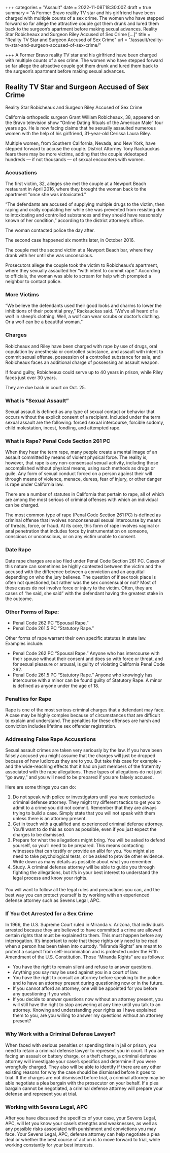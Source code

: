 +++
categories = "Assault"
date = 2022-11-08T18:30:00Z
draft = true
summary = "A Former Bravo reality TV star and his girlfriend have been charged with multiple counts of a sex crime. The women who have stepped forward so far allege the attractive couple got them drunk and lured them back to the surgeon’s apartment before making sexual advances. Reality Star Robicheaux and Surgeon Riley Accused of Sex Crime […]"
title = "Reality TV Star and Surgeon Accused of Sex Crime"
url = "/assault/reality-tv-star-and-surgeon-accused-of-sex-crime/"

+++
A Former Bravo reality TV star and his girlfriend have been charged with multiple counts of a sex crime. The women who have stepped forward so far allege the attractive couple got them drunk and lured them back to the surgeon’s apartment before making sexual advances.

## Reality TV Star and Surgeon Accused of Sex Crime   

Reality Star Robicheaux and Surgeon Riley Accused of Sex Crime

California orthopedic surgeon Grant William Robicheaux, 38, appeared on the Bravo television show “Online Dating Rituals of the American Male” four years ago. He is now facing claims that he sexually assaulted numerous women with the help of his girlfriend, 31-year-old Cerissa Laura Riley.

Multiple women, from Southern California, Nevada, and New York, have stepped forward to accuse the couple. District Attorney Tony Rackauckas fears there may be more victims, adding that the couple videotaped hundreds — if not thousands — of sexual encounters with women.

### Accusations

The first victim, 32, alleges she met the couple at a Newport Beach restaurant in April 2016, where they brought the woman back to the apartment “once she was intoxicated.”

“The defendants are accused of supplying multiple drugs to the victim, then raping and orally copulating her while she was prevented from resisting due to intoxicating and controlled substances and they should have reasonably known of her condition,” according to the district attorney’s office.

The woman contacted police the day after.

The second case happened six months later, in October 2016.

The couple met the second victim at a Newport Beach bar, where they drank with her until she was unconscious.

Prosecutors allege the couple took the victim to Robicheaux’s apartment, where they sexually assaulted her “with intent to commit rape.” According to officials, the woman was able to scream for help which prompted a neighbor to contact police.

### More Victims

“We believe the defendants used their good looks and charms to lower the inhibitions of their potential prey,” Rackauckas said. “We’ve all heard of a wolf in sheep’s clothing. Well, a wolf can wear scrubs or doctor’s clothing. Or a wolf can be a beautiful woman.”

### Charges

Robicheaux and Riley have been charged with rape by use of drugs, oral copulation by anesthesia or controlled substance, and assault with intent to commit sexual offense, possession of a controlled substance for sale, and Robicheaux faces an additional charge of possessing an assault weapon.

If found guilty, Robicheaux could serve up to 40 years in prison, while Riley faces just over 30 years.

They are due back in court on Oct. 25.

### What is “Sexual Assault”

Sexual assault is defined as any type of sexual contact or behavior that occurs without the explicit consent of a recipient. Included under the term sexual assault are the following: forced sexual intercourse, forcible sodomy, child molestation, incest, fondling, and attempted rape.

### What is Rape? Penal Code Section 261 PC

When they hear the term rape, many people create a mental image of an assault committed by means of violent physical force. The reality is, however, that rape is any non-consensual sexual activity, including those accomplished without physical means, using such methods as drugs or guile. Any form of sexual conduct forced on a person against their will through means of violence, menace, duress, fear of injury, or other danger is rape under California law.

There are a number of statutes in California that pertain to rape, all of which are among the most serious of criminal offenses with which an individual can be charged.

The most common type of rape (Penal Code Section 261 PC) is defined as criminal offense that involves nonconsensual sexual intercourse by means of threats, force, or fraud. At its core, this form of rape involves vaginal or anal penetration that includes force by instrumentation on someone, conscious or unconscious, or on any victim unable to consent.

### Date Rape

Date rape charges are also filed under Penal Code Section 261 PC. Cases of this nature can sometimes be highly contested between the victim and the accused with the difference between a conviction and an acquittal depending on who the jury believes. The question of if sex took place is often not questioned, but rather was the sex consensual or not? Most of these cases do not involve force or injury to the victim. Often, they are cases of “he said, she said” with the defendant having the greatest stake in the outcome.

### Other Forms of Rape:

* Penal Code 262 PC “Spousal Rape.”
* Penal Code 261.5 PC “Statutory Rape.”

Other forms of rape warrant their own specific statutes in state law. Examples include:

* Penal Code 262 PC “Spousal Rape.” Anyone who has intercourse with their spouse without their consent and does so with force or threat, and for sexual pleasure or arousal, is guilty of violating California Penal Code 262.
* Penal Code 261.5 PC “Statutory Rape.” Anyone who knowingly has intercourse with a minor can be found guilty of Statutory Rape. A minor is defined as anyone under the age of 18.

### Penalties for Rape

Rape is one of the most serious criminal charges that a defendant may face. A case may be highly complex because of circumstances that are difficult to explain and understand. The penalties for these offenses are harsh and conviction includes lifetime sex offender registration.

### Addressing False Rape Accusations

Sexual assault crimes are taken very seriously by the law. If you have been falsely accused you might assume that the charges will just be dropped because of how ludicrous they are to you. But take this case for example – and the wide-reaching effects that it had on just members of the fraternity associated with the rape allegations. These types of allegations do not just “go away,” and you will need to be prepared if you are falsely accused.

Here are some things you can do:

1. Do not speak with police or investigators until you have contacted a criminal defense attorney. They might try different tactics to get you to admit to a crime you did not commit. Remember that they are always trying to build a case. Simply state that you will not speak with them unless there is an attorney present.
2. Get in touch with a qualified and experienced criminal defense attorney. You’ll want to do this as soon as possible, even if you just expect the charges to be dismissed.
3. Prepare for what the allegations might bring. You will be asked to defend yourself, so you’ll need to be prepared. This means contacting witnesses that can testify or provide an alibi for you. You might also need to take psychological tests, or be asked to provide other evidence. Write down as many details as possible about what you remember.
4. Study. A criminal defense attorney will be able to guide you through fighting the allegations, but it’s in your best interest to understand the legal process and know your rights.

#### 

You will want to follow all the legal rules and precautions you can, and the best way you can protect yourself is by working with an experienced defense attorney such as Sevens Legal, APC.

### If You Get Arrested for a Sex Crime

In 1966, the U.S. Supreme Court ruled in Miranda v. Arizona, that individuals arrested because they are believed to have committed a crime are allowed certain rights that must be explained to them. This must happen before any interrogation. It’s important to note that these rights only need to be read when a person has been taken into custody. “Miranda Rights” are meant to protect a suspect from self-incrimination and is protected under the Fifth Amendment of the U.S. Constitution. Those “Miranda Rights” are as follows:

* You have the right to remain silent and refuse to answer questions.
* Anything you say may be used against you in a court of law.
* You have the right to consult an attorney before speaking to the police and to have an attorney present during questioning now or in the future.
* If you cannot afford an attorney, one will be appointed for you before any questioning if you wish.
* If you decide to answer questions now without an attorney present, you will still have the right to stop answering at any time until you talk to an attorney. Knowing and understanding your rights as I have explained them to you, are you willing to answer my questions without an attorney present?

### Why Work with a Criminal Defense Lawyer?

When faced with serious penalties or spending time in jail or prison, you need to retain a criminal defense lawyer to represent you in court. If you are facing an assault or battery charge, or a theft charge, a criminal defense attorney will investigate your case’s specifics and determine if you were wrongfully charged. They also will be able to identify if there are any other existing reasons for why the case should be dismissed before it goes to trial. If the charges are not dismissed before trial, a criminal attorney may be able negotiate a plea bargain with the prosecutor on your behalf. If a plea bargain cannot be negotiated, a criminal defense attorney will prepare your defense and represent you at trial.

### Working with Sevens Legal, APC

After you have discussed the specifics of your case, your Sevens Legal, APC, will let you know your case’s strengths and weaknesses, as well as any possible risks associated with punishment and convictions you may face. Your Sevens Legal, APC, defense attorney can help negotiate a plea deal or whether the best course of action is to move forward to trial, while working constantly for your best interests.